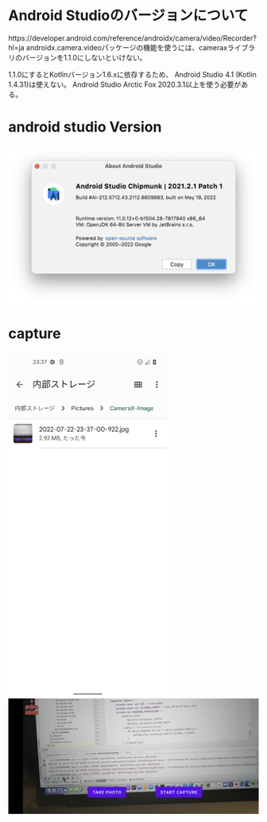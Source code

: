 # Android Studioのバージョンについて
<p>
https://developer.android.com/reference/androidx/camera/video/Recorder?hl=ja
androidx.camera.videoパッケージの機能を使うには、cameraxライブラリのバージョンを1.1.0にしないといけない。

1.1.0にするとKotlinバージョン1.6.xに依存するため、 Android Studio 4.1 (Kotlin 1.4.31)は使えない。
Android Studio Arctic Fox 2020.3.1以上を使う必要がある。
</p>

# android studio Version
<img src="./capture/androidstudio_version.png" />

# capture
<img src="./capture/file_explorer.png" width=320 />
<img src="./capture/googlePixel5_OS12.png" width=680 />
